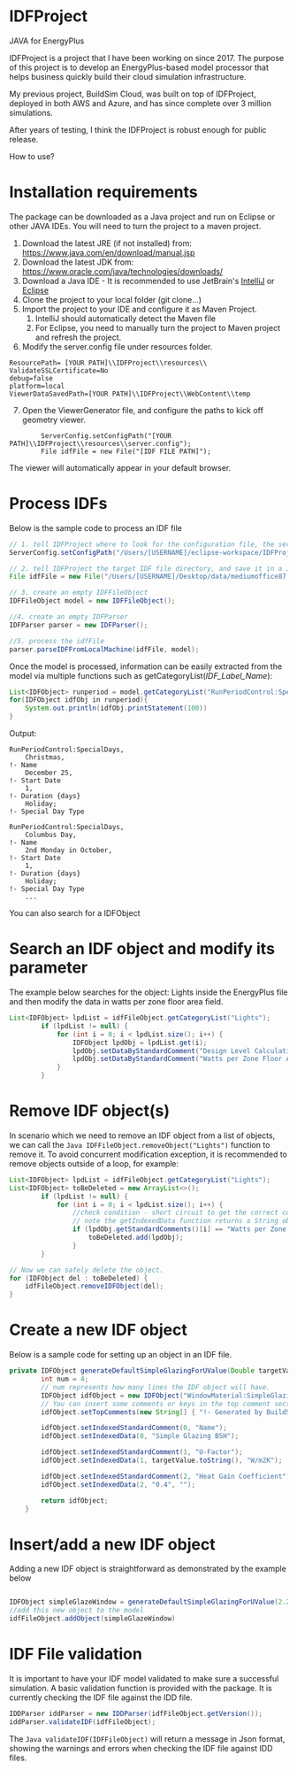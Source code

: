 # IDFProject
 JAVA for EnergyPlus

IDFProject is a project that I have been working on since 2017. The purpose of this project is to develop an EnergyPlus-based model processor that helps business quickly build their cloud simulation infrastructure.

My previous project, BuildSim Cloud, was built on top of IDFProject, deployed in both AWS and Azure, and has since complete over 3 million simulations.

After years of testing, I think the IDFProject is robust enough for public release.


How to use?

# Installation requirements

The package can be downloaded as a Java project and run on Eclipse or other JAVA IDEs.
You will need to turn the project to a maven project.

1. Download the latest JRE (if not installed) from: https://www.java.com/en/download/manual.jsp
2. Download the latest JDK from: https://www.oracle.com/java/technologies/downloads/
3. Download a Java IDE - It is recommended to use JetBrain's [IntelliJ](https://www.jetbrains.com/idea/) or [Eclipse](https://www.eclipse.org/downloads/)
4. Clone the project to your local folder (git clone...)
5. Import the project to your IDE and configure it as Maven Project. 
   1. IntelliJ should automatically detect the Maven file
   2. For Eclipse, you need to manually turn the project to Maven project and refresh the project.
6. Modify the server.config file under resources folder.
```aidl
ResourcePath= [YOUR PATH]\\IDFProject\\resources\\
ValidateSSLCertificate=No
debug=false
platform=local
ViewerDataSavedPath=[YOUR PATH]\\IDFProject\\WebContent\\temp
```
7. Open the ViewerGenerator file, and configure the paths to kick off geometry viewer.
```aidl
        ServerConfig.setConfigPath("[YOUR PATH]\\IDFProject\\resources\\server.config");
        File idfFile = new File("[IDF FILE PATH]");
```
The viewer will automatically appear in your default browser.

# Process IDFs
Below is the sample code to process an IDF file
```Java
// 1. tell IDFProject where to look for the configuration file, the server.config should be under the resources folder
ServerConfig.setConfigPath("/Users/[USERNAME]/eclipse-workspace/IDFProject/resources/server.config");

// 2. tell IDFProject the target IDF file directory, and save it in a Java file object
File idfFile = new File("/Users/[USERNAME]/Desktop/data/mediumoffice87.idf");

// 3. create an empty IDFFileObject
IDFFileObject model = new IDFFileObject();

//4. create an empty IDFParser
IDFParser parser = new IDFParser();

//5. process the idfFile
parser.parseIDFFromLocalMachine(idfFile, model);

```
Once the model is processed, information can be easily extracted from the model via multiple functions such as getCategoryList(*IDF_Label_Name*):
```Java
List<IDFObject> runperiod = model.getCategoryList("RunPeriodControl:SpecialDays");
for(IDFObject idfObj in runperiod){
    System.out.println(idfObj.printStatement(100))
}
```
Output:
```
RunPeriodControl:SpecialDays,
    Christmas,                                                                                           !- Name
    December 25,                                                                                         !- Start Date
    1,                                                                                                   !- Duration {days}
    Holiday;                                                                                             !- Special Day Type

RunPeriodControl:SpecialDays,
    Columbus Day,                                                                                        !- Name
    2nd Monday in October,                                                                               !- Start Date
    1,                                                                                                   !- Duration {days}
    Holiday;                                                                                             !- Special Day Type
    ...
```

You can also search for a IDFObject


# Search an IDF object and modify its parameter
The example below searches for the object: Lights inside the EnergyPlus file and then modify the data in watts per zone floor area field.

```Java
List<IDFObject> lpdList = idfFileObject.getCategoryList("Lights");
        if (lpdList != null) {
            for (int i = 0; i < lpdList.size(); i++) {
                IDFObject lpdObj = lpdList.get(i);
                lpdObj.setDataByStandardComment("Design Level Calculation Method", "Watts/Area");
                lpdObj.setDataByStandardComment("Watts per Zone Floor Area", 7.8 + "");
            }
        }
```

# Remove IDF object(s)
In scenario which we need to remove an IDF object from a list of objects, we can call the ```Java IDFFileObject.removeObject("Lights")``` function to remove it.
To avoid concurrent modification exception, it is recommended to remove objects outside of a loop, for example:

```Java
List<IDFObject> lpdList = idfFileObject.getCategoryList("Lights");
List<IDFObject> toBeDeleted = new ArrayList<>();
        if (lpdList != null) {
            for (int i = 0; i < lpdList.size(); i++) {
                //check condition - short circuit to get the correct comment, and then check if any lighting object equals to 12 W/m2
                // note the getIndexedData function returns a String object
                if (lpdObj.getStandardComments()[i] == "Watts per Zone Floor Area" && lpdObj.getIndexedData(i) == "12.0"){
                    toBeDeleted.add(lpdObj);
                }
        }

// Now we can safely delete the object.
for (IDFObject del : toBeDeleted) {
    idfFileObject.removeIDFObject(del);
}

```

# Create a new IDF object
Below is a sample code for setting up an object in an IDF file.

```Java
private IDFObject generateDefaultSimpleGlazingForUValue(Double targetValue) {
        int num = 4;
        // num represents how many lines the IDF object will have. 
        IDFObject idfObject = new IDFObject("WindowMaterial:SimpleGlazingSystem", num);
        // You can insert some comments or keys in the top comment section for this object.
        idfObject.setTopComments(new String[] { "!- Generated by BuildSimHub" });

        idfObject.setIndexedStandardComment(0, "Name");
        idfObject.setIndexedData(0, "Simple Glazing BSH");

        idfObject.setIndexedStandardComment(1, "U-Factor");
        idfObject.setIndexedData(1, targetValue.toString(), "W/m2K");

        idfObject.setIndexedStandardComment(2, "Heat Gain Coefficient");
        idfObject.setIndexedData(2, "0.4", "");

        return idfObject;
    }
```

# Insert/add a new IDF object
Adding a new IDF object is straightforward as demonstrated by the example below
```Java

IDFObject simpleGlazeWindow = generateDefaultSimpleGlazingForUValue(2.2);
//add this new object to the model
idfFileObject.addObject(simpleGlazeWindow)

```

# IDF File validation
It is important to have your IDF model validated to make sure a successful simulation.
A basic validation function is provided with the package. It is currently checking the IDF file against the IDD file.
```Java
IDDParser iddParser = new IDDParser(idfFileObject.getVersion());
iddParser.validateIDF(idfFileObject);

```
The ```Java validateIDF(IDFFileObject)``` will return a message in Json format, showing the warnings and errors when checking the IDF file against IDD files.
